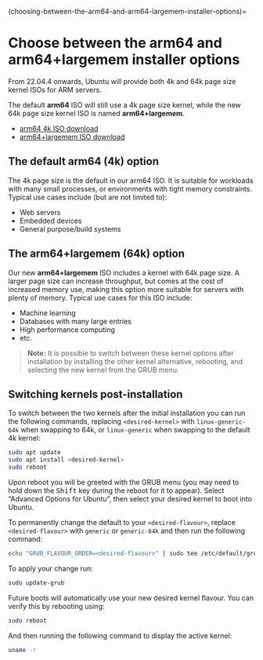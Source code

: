 (choosing-between-the-arm64-and-arm64-largemem-installer-options)=
# Choose between the arm64 and arm64+largemem installer options

From 22.04.4 onwards, Ubuntu will provide both 4k and 64k page size kernel ISOs for ARM servers.

The default **arm64** ISO will still use a 4k page size kernel, while the new 64k page size kernel ISO is named **arm64+largemem**.

* [arm64 4k ISO download](https://cdimage.ubuntu.com/releases/22.04/release/ubuntu-22.04.4-live-server-arm64.iso)
* [arm64+largemem ISO download](https://cdimage.ubuntu.com/releases/22.04/release/ubuntu-22.04.4-live-server-arm64+largemem.iso)

## The default arm64 (4k) option

The 4k page size is the default in our arm64 ISO. It is suitable for workloads with many small processes, or environments with tight memory constraints. Typical use cases include (but are not limited to):

* Web servers
* Embedded devices
* General purpose/build systems

## The arm64+largemem (64k) option

Our new **arm64+largemem** ISO includes a kernel with 64k page size. A larger page size can increase throughput, but comes at the cost of increased memory use, making this option more suitable for servers with plenty of memory. Typical use cases for this ISO include:

* Machine learning
* Databases with many large entries
* High performance computing
* etc.

> **Note:**
> It is possible to switch between these kernel options after installation by installing the other kernel alternative, rebooting, and selecting the new kernel from the GRUB menu.

## Switching kernels post-installation

To switch between the two kernels after the initial installation you can run the following commands, replacing `<desired-kernel>` with `linux-generic-64k` when swapping to 64k, or `linux-generic` when swapping to the default 4k kernel:

```bash
sudo apt update
sudo apt install <desired-kernel>
sudo reboot
```

Upon reboot you will be greeted with the GRUB menu (you may need to hold down the <kbd>Shift</kbd> key during the reboot for it to appear). Select “Advanced Options for Ubuntu”, then select your desired kernel to boot into Ubuntu.

To permanently change the default to your `<desired-flavour>`, replace `<desired-flavour>` with `generic` or `generic-64k` and then run the following command:

```bash
echo "GRUB_FLAVOUR_ORDER=<desired-flavour>" | sudo tee /etc/default/grub.d/local-order.cfg
```

To apply your change run:

```bash
sudo update-grub
```

Future boots will automatically use your new desired kernel flavour. You can verify this by rebooting using:

```bash
sudo reboot
```

And then running the following command to display the active kernel: 

```bash
uname -r
```
